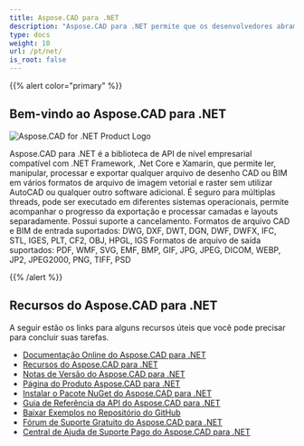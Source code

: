 ```yaml
---
title: Aspose.CAD para .NET
description: "Aspose.CAD para .NET permite que os desenvolvedores abram, leiam e processem arquivos do AutoCAD DWG, DXF, DWT e outros formatos de arquivo CAD e BIM, como: DGN, DWF, DWFX, IFC, STL, IGES, PLT, CF2, OBJ, HPGL, IGS."
type: docs
weight: 10
url: /pt/net/
is_root: false
---
```


{{% alert color="primary" %}}

## **Bem-vindo ao Aspose.CAD para .NET**

![Aspose.CAD for .NET Product Logo](/cad/_assets/home_1.png)

Aspose.CAD para .NET é a biblioteca de API de nível empresarial compatível com .NET Framework, .Net Core e Xamarin, que permite ler, manipular, processar e exportar qualquer arquivo de desenho CAD ou BIM em vários formatos de arquivo de imagem vetorial e raster sem utilizar AutoCAD ou qualquer outro software adicional. 
É seguro para múltiplas threads, pode ser executado em diferentes sistemas operacionais, permite acompanhar o progresso da exportação e processar camadas e layouts separadamente. Possui suporte a cancelamento. 
Formatos de arquivo CAD e BIM de entrada suportados: DWG, DXF, DWT, DGN, DWF, DWFX, IFC, STL, IGES, PLT, CF2, OBJ, HPGL, IGS 
Formatos de arquivo de saída suportados: PDF, WMF, SVG, EMF, BMP, GIF, JPG, JPEG, DICOM, WEBP, JP2, JPEG2000, PNG, TIFF, PSD

{{% /alert %}}

## **Recursos do Aspose.CAD para .NET**

A seguir estão os links para alguns recursos úteis que você pode precisar para concluir suas tarefas.

- [Documentação Online do Aspose.CAD para .NET](/pt/cad/net/)
- [Recursos do Aspose.CAD para .NET](/pt/cad/net/features/)
- [Notas de Versão do Aspose.CAD para .NET](https://releases.aspose.com/cad/net/release-notes/)
- [Página do Produto Aspose.CAD para .NET](https://products.aspose.com/cad/net/)
- [Instalar o Pacote NuGet do Aspose.CAD para .NET](https://www.nuget.org/packages/Aspose.CAD/)
- [Guia de Referência da API do Aspose.CAD para .NET](https://reference.aspose.com/cad/net)
- [Baixar Exemplos no Repositório do GitHub](https://github.com/aspose-cad/Aspose.CAD-for-.NET)
- [Fórum de Suporte Gratuito do Aspose.CAD para .NET](https://forum.aspose.com/c/cad/19)
- [Central de Ajuda de Suporte Pago do Aspose.CAD para .NET](https://helpdesk.aspose.com/)
